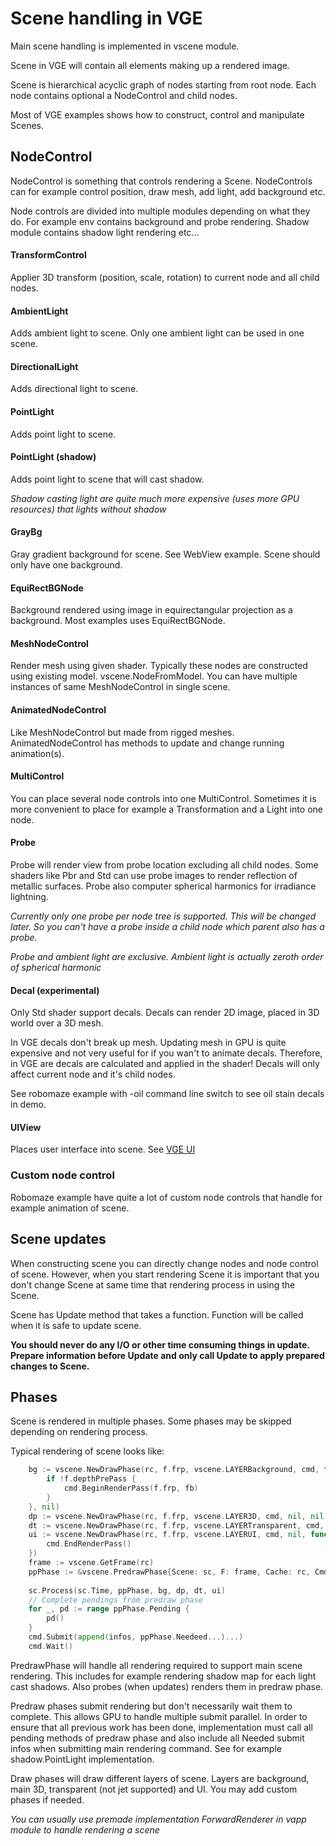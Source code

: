 # Scene handling in VGE

Main scene handling is implemented in vscene module. 

Scene in VGE will contain all elements making up a rendered image.
 
Scene is hierarchical acyclic graph of nodes starting from root node. 
Each node contains optional a NodeControl and child nodes.

Most of VGE examples shows how to construct, control and manipulate Scenes.

## NodeControl

NodeControl is something that controls rendering a Scene. 
NodeControls can for example control position, draw mesh, add light, add background etc.

Node controls are divided into multiple modules depending on what they do. 
For example env contains background and probe rendering. Shadow module contains shadow light rendering etc...


#### TransformControl

Applier 3D transform (position, scale, rotation) to current node and all child nodes.

#### AmbientLight

Adds ambient light to scene. Only one ambient light can be used in one scene. 

#### DirectionalLight

Adds directional light to scene.

#### PointLight  

Adds point light to scene.

#### PointLight (shadow) 

Adds point light to scene that will cast shadow.

_Shadow casting light are quite much more expensive (uses more GPU resources) that lights without shadow_

#### GrayBg

Gray gradient background for scene. See WebView example. Scene should only have one background.

#### EquiRectBGNode

Background rendered using  image in equirectangular projection as a background. Most examples uses EquiRectBGNode.

#### MeshNodeControl

Render mesh using given shader. Typically these nodes are constructed using existing model.
vscene.NodeFromModel. You can have multiple instances of same MeshNodeControl in single scene.

#### AnimatedNodeControl

Like MeshNodeControl but made from rigged meshes. AnimatedNodeControl has methods to update and change running animation(s).

#### MultiControl

You can place several node controls into one MultiControl. 
Sometimes it is more convenient to place for example a Transformation and a Light into one node.
 
#### Probe 

Probe will render view from probe location excluding all child nodes. Some shaders like Pbr and Std can use probe images to
render reflection of metallic surfaces. Probe also computer spherical harmonics for irradiance lightning.

_Currently only one probe per node tree is supported. This will be changed later. So you can't have a probe inside a child node which parent also has a probe._

_Probe and ambient light are exclusive. Ambient light is actually zeroth order of spherical harmonic_

#### Decal (experimental)

Only Std shader support decals. Decals can render 2D image, placed in 3D world over a 3D mesh. 

In VGE decals don't break up mesh. Updating mesh in GPU is quite expensive and not very useful for if you wan't to animate decals. 
Therefore, in VGE are decals are calculated and applied in the shader! Decals will only affect current node and it's child nodes.

See robomaze example with -oil command line switch to see oil stain decals in demo.
 
#### UIView

Places user interface into scene. See [VGE UI](vui.md)

### Custom node control

Robomaze example have quite a lot of custom node controls that handle for example animation of scene.

## Scene updates

When constructing scene you can directly change nodes and node control of scene. However, 
when you start rendering Scene it is important that you don't change Scene at same time that rendering process in using the Scene. 

Scene has Update method that takes a function. Function will be called when it is safe to update scene. 

**You should never do any I/O or other time consuming things in update. Prepare information before Update and only call Update to apply prepared changes to Scene.**

## Phases

Scene is rendered in multiple phases. Some phases may be skipped depending on rendering process.

Typical rendering of scene looks like:

```go
    bg := vscene.NewDrawPhase(rc, f.frp, vscene.LAYERBackground, cmd, func() {
        if !f.depthPrePass {
            cmd.BeginRenderPass(f.frp, fb)
        }
    }, nil)
    dp := vscene.NewDrawPhase(rc, f.frp, vscene.LAYER3D, cmd, nil, nil)
    dt := vscene.NewDrawPhase(rc, f.frp, vscene.LAYERTransparent, cmd, nil, nil)
    ui := vscene.NewDrawPhase(rc, f.frp, vscene.LAYERUI, cmd, nil, func() {
        cmd.EndRenderPass()
    })
    frame := vscene.GetFrame(rc)
    ppPhase := &vscene.PredrawPhase{Scene: sc, F: frame, Cache: rc, Cmd: cmd}
        
    sc.Process(sc.Time, ppPhase, bg, dp, dt, ui)
    // Complete pendings from predraw phase
    for _, pd := range ppPhase.Pending {
        pd()
    }
    cmd.Submit(append(infos, ppPhase.Needeed...)...)
    cmd.Wait()
```
 
PredrawPhase will handle all rendering required to support main scene rendering. 
This includes for example rendering shadow map for each light cast shadows. 
Also probes (when updates) renders them in predraw phase. 

Predraw phases submit rendering but don't necessarily wait them to complete. This allows GPU to handle multiple submit parallel. 
In order to ensure that all previous work has been done, implementation must call all pending methods of predraw phase and also
include all Needed submit infos when submitting main rendering command. See for example shadow.PointLight implementation.

Draw phases will draw different layers of scene. Layers are background, main 3D, transparent (not jet supported) and UI. 
You may add custom phases if needed. 


_You can usually use premade implementation ForwardRenderer in vapp module to handle rendering a scene_
 





 
 
                                                                                                  
  


